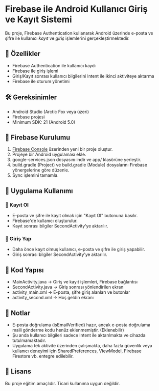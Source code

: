 # Firebase ile Android Kullanıcı Giriş ve Kayıt Sistemi

Bu proje, Firebase Authentication kullanarak Android üzerinde e-posta ve şifre ile kullanıcı *kayıt* ve *giriş* işlemlerini gerçekleştirmektedir.

## 🚀 Özellikler

- Firebase Authentication ile kullanıcı kaydı
- Firebase ile giriş işlemi
- Giriş/Kayıt sonrası kullanıcı bilgilerini Intent ile ikinci aktiviteye aktarma
- Firebase ile oturum yönetimi

## 🛠 Gereksinimler

- Android Studio (Arctic Fox veya üzeri)
- Firebase projesi
- Minimum SDK: 21 (Android 5.0)

## 🔧 Firebase Kurulumu

1. [Firebase Console](https://console.firebase.google.com/) üzerinden yeni bir proje oluştur.
2. Projeye bir Android uygulaması ekle.
3. google-services.json dosyasını indir ve app/ klasörüne yerleştir.
4. build.gradle (Project) ve build.gradle (Module) dosyalarını Firebase yönergelerine göre düzenle.
5. Sync işlemini tamamla.

## 🧪 Uygulama Kullanımı

### 🔐 Kayıt Ol

- E-posta ve şifre ile kayıt olmak için "Kayıt Ol" butonuna basılır.
- Firebase'de kullanıcı oluşturulur.
- Kayıt sonrası bilgiler SecondActivity'ye aktarılır.

### 🔐 Giriş Yap

- Daha önce kayıt olmuş kullanıcı, e-posta ve şifre ile giriş yapabilir.
- Giriş sonrası bilgiler SecondActivity'ye aktarılır.

## 📂 Kod Yapısı

- MainActivity.java → Giriş ve kayıt işlemleri, Firebase bağlantısı
- SecondActivity.java → Giriş sonrası yönlendirilen ekran
- activity_main.xml → E-posta, şifre giriş alanları ve butonlar
- activity_second.xml → Hoş geldin ekranı 

## 🧾 Notlar

- E-posta doğrulama (isEmailVerified) hazır, ancak e-posta doğrulama maili gönderme kodu henüz eklenmemiştir. (Eklenebilir)
- Şu anda kullanıcı bilgileri sadece Intent ile aktarılmakta ve cihazda tutulmamaktadır.
- Uygulama tek aktivite üzerinden çalışmakta, daha fazla güvenlik veya kullanıcı deneyimi için SharedPreferences, ViewModel, Firebase Firestore vb. entegre edilebilir.

## 🪪 Lisans

Bu proje eğitim amaçlıdır. Ticari kullanıma uygun değildir.